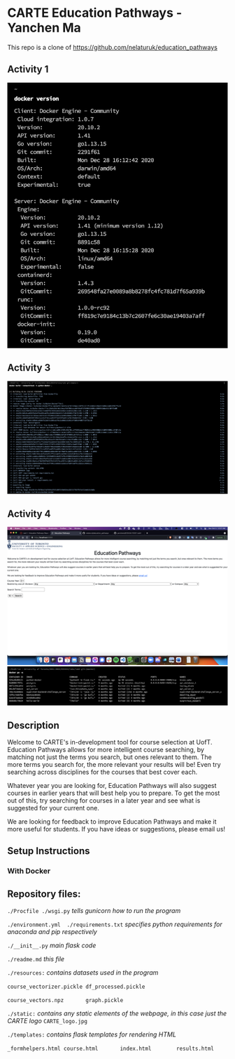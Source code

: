 # CARTE Education Pathways - Yanchen Ma

This repo is a clone of https://github.com/nelaturuk/education_pathways

## Activity 1
![Docker version](screenshots/docker-version.png)

## Activity 3
![Docker build](screenshots/docker-build.png)

## Activity 4
  ![Education pathways](screenshots/education-pathways.png)
![Docker image](screenshots/docker-image.png)

## Description
  Welcome to CARTE's in-development tool for course selection at UofT. Education Pathways allows for more intelligent course searching, by matching not just the terms you search, but ones relevant to them. The more terms you search for, the more relevant your results will be! Even try searching across disciplines for the courses that best cover each.

  Whatever year you are looking for, Education Pathways will also suggest courses in earlier years that will best help you to prepare. To get the most out of this, try searching for courses in a later year and see what is suggested for your current one.

  We are looking for feedback to improve Education Pathways and make it more useful for students. If you have ideas or suggestions, please email us!

## Setup Instructions

### With Docker



## Repository files:

  `./Procfile ./wsgi.py` *tells gunicorn how to run the program*

  `./environment.yml  ./requirements.txt` *specifies python requirements for anaconda and pip respectively*

  `./__init__.py` *main flask code*

  `./readme.md` *this file*

  `./resources:` *contains datasets used in the program*

  `course_vectorizer.pickle df_processed.pickle`

  `course_vectors.npz       graph.pickle`

  `./static:` *contains any static elements of the webpage, in this case just the CARTE logo*
  `CARTE_logo.jpg`

  `./templates:` *contains flask templates for rendering HTML*

  `_formhelpers.html course.html       index.html        results.html`
